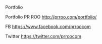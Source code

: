 Portfolio

Portfolio  PR ROO  http://prroo.com/portfolio/

FB https://www.facebook.com/prroocom

Twitter https://twitter.com/prroocom


